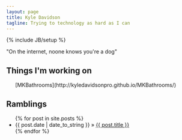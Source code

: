 ```yaml
---
layout: page
title: Kyle Davidson
tagline: Trying to technology as hard as I can
---
```

{% include JB/setup %}

"On the internet, noone knows you're a dog"

## Things I'm working on
<ul class="projects">
	[MKBathrooms](http://kyledavidsonpro.github.io/MKBathrooms/)
</ul>
    
## Ramblings

<ul class="posts">
  {% for post in site.posts %}
    <li><span>{{ post.date | date_to_string }}</span> &raquo; <a href="{{ BASE_PATH }}{{ post.url }}">{{ post.title }}</a></li>
  {% endfor %}
</ul>